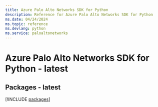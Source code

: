 ```yaml
---
title: Azure Palo Alto Networks SDK for Python
description: Reference for Azure Palo Alto Networks SDK for Python
ms.date: 04/24/2024
ms.topic: reference
ms.devlang: python
ms.service: paloaltonetworks
---
```

# Azure Palo Alto Networks SDK for Python - latest
## Packages - latest
[!INCLUDE [packages](palo-alto-networks-index.md)]